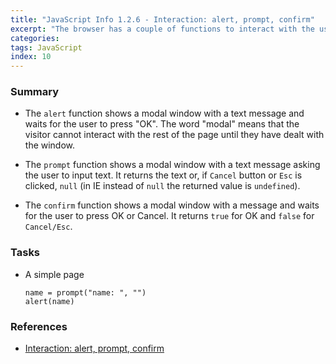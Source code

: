 ```yaml
---
title: "JavaScript Info 1.2.6 - Interaction: alert, prompt, confirm"
excerpt: "The browser has a couple of functions to interact with the user."
categories:
tags: JavaScript
index: 10
---
```


### Summary

- The `alert` function shows a modal window with a text message and waits for the user to press "OK". The word "modal" means that the visitor cannot interact with the rest of the page until they have dealt with the window.

- The `prompt` function shows a modal window with a text message asking the user to input text. It returns the text or, if `Cancel` button or `Esc` is clicked, `null` (in IE instead of `null` the returned value is `undefined`).

- The `confirm` function shows a modal window with a message and waits for the user to press OK or Cancel. It returns `true` for OK and `false` for `Cancel/Esc`.

### Tasks

- A simple page

  ```
  name = prompt("name: ", "")
  alert(name)
  ```

### References

- [Interaction: alert, prompt, confirm](https://javascript.info/alert-prompt-confirm)
